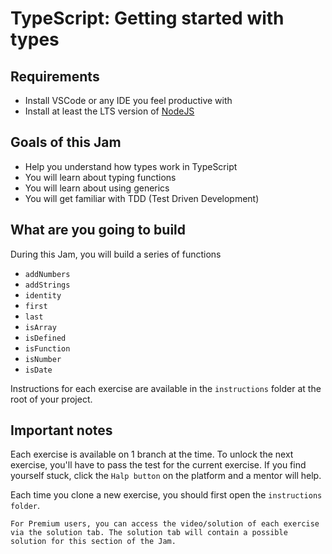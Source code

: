 # TypeScript: Getting started with types

## Requirements
- Install VSCode or any IDE you feel productive with
- Install at least the LTS version of [NodeJS](https://nodejs.org)

## Goals of this Jam

- Help you understand how types work in TypeScript
- You will learn about typing functions
- You will learn about using generics
- You will get familiar with TDD (Test Driven Development)

## What are you going to build
 During this Jam, you will build a series of functions
 - `addNumbers`
 - `addStrings`
 - `identity`
 - `first`
 - `last`
 - `isArray`
 - `isDefined`
 - `isFunction`
 - `isNumber`
 - `isDate`

 Instructions for each exercise are available in the `instructions` folder at the root of your project. 

 ## Important notes

 Each exercise is available on 1 branch at the time. To unlock the next exercise, you'll have to pass the test for the current exercise. If you find yourself stuck, click the `Halp button` on the platform and a mentor will help. 

Each time you clone a new exercise, you should first open the `instructions folder`.

    For Premium users, you can access the video/solution of each exercise via the solution tab. The solution tab will contain a possible solution for this section of the Jam. 

